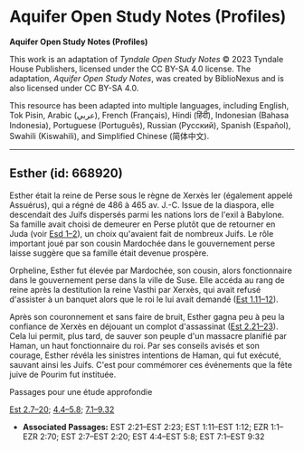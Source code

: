 # Aquifer Open Study Notes (Profiles)

**Aquifer Open Study Notes (Profiles)**

This work is an adaptation of *Tyndale Open Study Notes* © 2023 Tyndale House Publishers, licensed under the CC BY\-SA 4\.0 license. The adaptation, *Aquifer Open Study Notes*, was created by BiblioNexus and is also licensed under CC BY\-SA 4\.0\.

This resource has been adapted into multiple languages, including English, Tok Pisin, Arabic (عربي), French (Français), Hindi (हिंदी), Indonesian (Bahasa Indonesia), Portuguese (Português), Russian (Русский), Spanish (Español), Swahili (Kiswahili), and Simplified Chinese (简体中文).



--------------------------------

## Esther (id: 668920)

Esther était la reine de Perse sous le règne de Xerxès Ier (également appelé Assuérus), qui a régné de 486 à 465 av. J.\-C. Issue de la diaspora, elle descendait des Juifs dispersés parmi les nations lors de l'exil à Babylone. Sa famille avait choisi de demeurer en Perse plutôt que de retourner en Juda (voir [Esd 1–2](https://ref.ly/Ezra1:1-Ezra2:70)), un choix qu'avaient fait de nombreux Juifs. Le rôle important joué par son cousin Mardochée dans le gouvernement perse laisse suggère que sa famille était devenue prospère.

Orpheline, Esther fut élevée par Mardochée, son cousin, alors fonctionnaire dans le gouvernement perse dans la ville de Suse. Elle accéda au rang de reine après la destitution la reine Vasthi par Xerxès, qui avait refusé d'assister à un banquet alors que le roi le lui avait demandé ([Est 1\.11–12](https://ref.ly/Esth1:11-Esth1:12)).

Après son couronnement et sans faire de bruit, Esther gagna peu à peu la confiance de Xerxès en déjouant un complot d'assassinat ([Est 2\.21–23](https://ref.ly/Esth2:21-Esth2:23)). Cela lui permit, plus tard, de sauver son peuple d'un massacre planifié par Haman, un haut fonctionnaire du roi. Par ses conseils avisés et son courage, Esther révéla les sinistres intentions de Haman, qui fut exécuté, sauvant ainsi les Juifs. C'est pour commémorer ces événements que la fête juive de Pourim fut instituée.

Passages pour une étude approfondie

[Est 2\.7–20](https://ref.ly/Esth2:7-Esth2:20); [4\.4–5\.8](https://ref.ly/Esth4:4-Esth5:8); [7\.1–9\.32](https://ref.ly/Esth7:1-Esth9:32)

* **Associated Passages:** EST 2:21–EST 2:23; EST 1:11–EST 1:12; EZR 1:1–EZR 2:70; EST 2:7–EST 2:20; EST 4:4–EST 5:8; EST 7:1–EST 9:32

